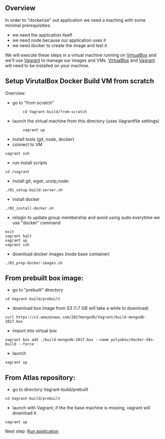 Overview
--------
In order to "dockerize" out application we need a maching with some minimal prerequisities:
- we need the application itself
- we need node because our application uses it
- we need docker to create the image and test it

We will execute these steps in a virtual machine running on <a href="https://www.virtualbox.org/" target="_blank">VirtualBox</a> and we'll use <a href="https://www.vagrantup.com/" target="_blank">Vagrant</a> to manage our images and VMs.  <a href="https://www.virtualbox.org/" target="_blank">VirtualBox</a> and <a href="https://www.vagrantup.com/" target="_blank">Vagrant</a> will need to be installed on your machine.



Setup VirutalBox Docker Build VM from scratch
---------------------------------------------
Overview:
- go to "from scratch"
```
        cd Vagrant-build/from-scratch
 ```

- launch the virtual machine from this directory (uses Vagrantfile settings)
```
        vagrant up
```

- Install tools (git, node, docker)
 - connect to VM
```
vagrant ssh
```
 - run install scripts
```
cd /vagrant
```
 - install git, wget, unzip,node:
```
./01_setup-build-server.sh
```
 - install docker
```
./02_install-docker.sh
```
 - relogin to update group membership and avoid using sudo everytime we use "docker" command
```
exit
vagrant halt
vagrant up
vagrant ssh
```
 - download docker images (node base container)
```
./03_prep-docker-images.sh
```

From prebuilt box image:
------------------------

- go to "prebuilt" directory
```
cd Vagrant-build/prebuilt
```
- download box image from S3 (1.7 GB will take a while to download)
```
curl https://s3.amazonaws.com/2017mongodb/Vagrant/build-mongodb-2017.box
```
- import into virtual box
```
vagrant box add ./build-mongodb-2017.box --name polyakov/docker-k8s-build --force
```
- launch
```
vagrant up
```

From Atlas repository:
----------------------

- go to directory Vagrant-build/prebuilt
```
cd Vagrant-build/prebuilt
```

- launch with Vagrant; if the the base machine is missing, vagrant will download it.
```
vagrant up
```

Next step: [Run application](02-run-app.md)